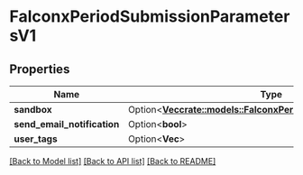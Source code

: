 # FalconxPeriodSubmissionParametersV1

## Properties

Name | Type | Description | Notes
------------ | ------------- | ------------- | -------------
**sandbox** | Option<[**Vec<crate::models::FalconxPeriodSandboxParametersV1>**](falconx.SandboxParametersV1.md)> |  | [optional]
**send_email_notification** | Option<**bool**> |  | [optional]
**user_tags** | Option<**Vec<String>**> |  | [optional]

[[Back to Model list]](../README.md#documentation-for-models) [[Back to API list]](../README.md#documentation-for-api-endpoints) [[Back to README]](../README.md)



